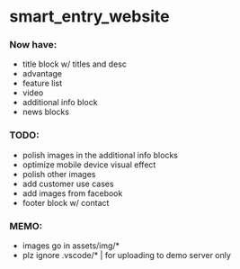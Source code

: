 # smart_entry_website

### Now have: 
* title block w/ titles and desc
* advantage 
* feature list
* video
* additional info block
* news blocks

### TODO: 
* polish images in the additional info blocks
* optimize mobile device visual effect
* polish other images
* add customer use cases
* add images from facebook 
* footer block w/ contact

### MEMO: 
* images go in assets/img/*
* plz ignore .vscode/* | for uploading to demo server only


